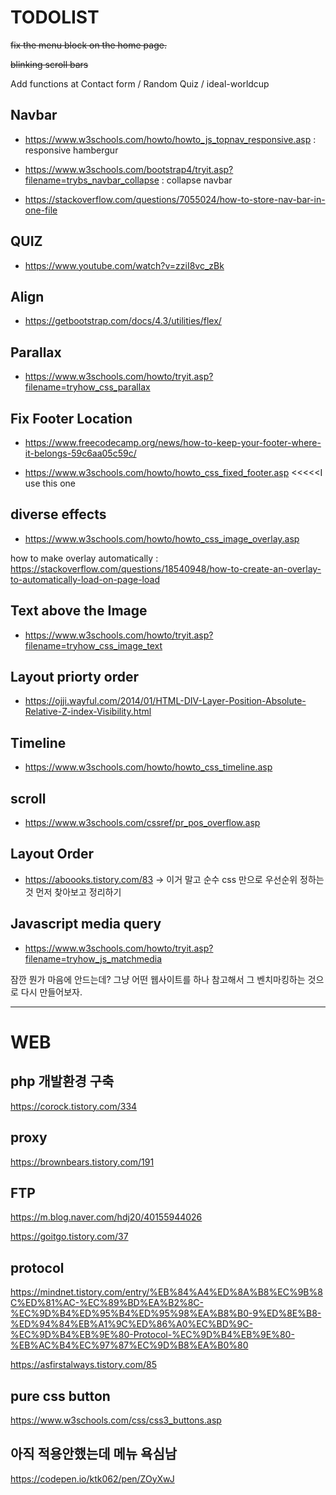 # TODOLIST
~~fix the menu block on the home page.~~

~~blinking scroll bars~~

Add functions at Contact form / Random Quiz / ideal-worldcup

## Navbar
* <https://www.w3schools.com/howto/howto_js_topnav_responsive.asp> : responsive hambergur

* <https://www.w3schools.com/bootstrap4/tryit.asp?filename=trybs_navbar_collapse> : collapse navbar


* <https://stackoverflow.com/questions/7055024/how-to-store-nav-bar-in-one-file>

## QUIZ

* <https://www.youtube.com/watch?v=zziI8vc_zBk>

## Align 
* <https://getbootstrap.com/docs/4.3/utilities/flex/>

## Parallax
* <https://www.w3schools.com/howto/tryit.asp?filename=tryhow_css_parallax>

## Fix Footer Location
* <https://www.freecodecamp.org/news/how-to-keep-your-footer-where-it-belongs-59c6aa05c59c/>


* <https://www.w3schools.com/howto/howto_css_fixed_footer.asp> <<<<<I use this one

## diverse effects 
* <https://www.w3schools.com/howto/howto_css_image_overlay.asp>

how to make overlay automatically : https://stackoverflow.com/questions/18540948/how-to-create-an-overlay-to-automatically-load-on-page-load

## Text above the Image
* <https://www.w3schools.com/howto/tryit.asp?filename=tryhow_css_image_text>

## Layout priorty order
* <https://ojji.wayful.com/2014/01/HTML-DIV-Layer-Position-Absolute-Relative-Z-index-Visibility.html>

## Timeline
* <https://www.w3schools.com/howto/howto_css_timeline.asp>

## scroll
* <https://www.w3schools.com/cssref/pr_pos_overflow.asp>

## Layout Order
* <https://aboooks.tistory.com/83> -> 이거 말고 순수 css 만으로 우선순위 정하는 것 먼저 찾아보고 정리하기

## Javascript media query
* <https://www.w3schools.com/howto/tryit.asp?filename=tryhow_js_matchmedia>


잠깐 뭔가 마음에 안드는데? 
그냥 어떤 웹사이트를 하나 참고해서 그 벤치마킹하는 것으로 다시 만들어보자.

********************************************************

# WEB

## php 개발환경 구축
<https://corock.tistory.com/334>

## proxy
<https://brownbears.tistory.com/191>

## FTP
<https://m.blog.naver.com/hdj20/40155944026>

<https://goitgo.tistory.com/37>

## protocol
<https://mindnet.tistory.com/entry/%EB%84%A4%ED%8A%B8%EC%9B%8C%ED%81%AC-%EC%89%BD%EA%B2%8C-%EC%9D%B4%ED%95%B4%ED%95%98%EA%B8%B0-9%ED%8E%B8-%ED%94%84%EB%A1%9C%ED%86%A0%EC%BD%9C-%EC%9D%B4%EB%9E%80-Protocol-%EC%9D%B4%EB%9E%80-%EB%AC%B4%EC%97%87%EC%9D%B8%EA%B0%80>

<https://asfirstalways.tistory.com/85>

## pure css button
<https://www.w3schools.com/css/css3_buttons.asp>

## 아직 적용안했는데 메뉴 욕심남


<https://codepen.io/ktk062/pen/ZOyXwJ>
